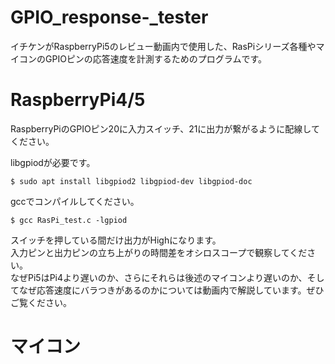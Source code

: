 # GPIO_response-_tester
イチケンがRaspberryPi5のレビュー動画内で使用した、RasPiシリーズ各種やマイコンのGPIOピンの応答速度を計測するためのプログラムです。  

# RaspberryPi4/5
RaspberryPiのGPIOピン20に入力スイッチ、21に出力が繋がるように配線してください。  

libgpiodが必要です。
```
$ sudo apt install libgpiod2 libgpiod-dev libgpiod-doc
```
gccでコンパイルしてください。
```
$ gcc RasPi_test.c -lgpiod
```
スイッチを押している間だけ出力がHighになります。  
入力ピンと出力ピンの立ち上がりの時間差をオシロスコープで観察してください。  
なぜPi5はPi4より遅いのか、さらにそれらは後述のマイコンより遅いのか、そしてなぜ応答速度にバラつきがあるのかについては動画内で解説しています。ぜひご覧ください。  

# マイコン